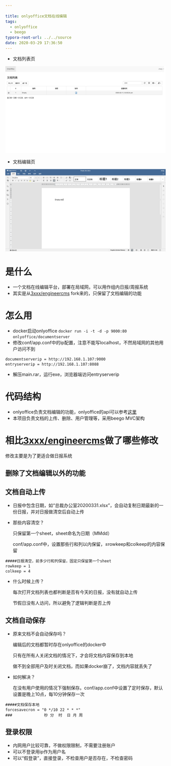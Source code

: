 ```yaml
---

title: onlyoffice文档在线编辑
tags:
  - onlyoffice
  - beego
typora-root-url: ../../source
date: 2020-03-29 17:36:50
---
```


- 文档列表页

![screencapture-192-168-1-104-8088-onlyoffice-2020-05-11-22_27_51](/images/screencapture-192-168-1-104-8088-onlyoffice-2020-05-11-22_27_51.png)

- 文档编辑页

![screencapture-192-168-1-104-8088-onlyoffice-1-2020-05-11-22_28_35](/images/screencapture-192-168-1-104-8088-onlyoffice-1-2020-05-11-22_28_35.png)



# 是什么
- 一个文档在线编辑平台，部署在局域网，可以用作组内日报/周报系统
- 其实是从[3xxx/engineercms](https://github.com/3xxx/engineercms) fork来的，只保留了文档编辑的功能

# 怎么用
- docker启动onlyoffice `docker run -i -t -d -p 9000:80 onlyoffice/documentserver`
- 修改conf/app.conf中的ip配置，注意不能写localhost，不然局域网的其他用户访问不到
```
documentserverip = http://192.168.1.107:9000
entryserverip = http://192.168.1.107:8088
```
- 解压main.rar，运行exe，浏览器端访问entryserverip

# 代码结构

- onlyoffice负责文档编辑的功能，onlyoffice的api可以参考[这里](https://www.jianshu.com/p/2d4f977ffeac)
- 本项目负责文档的上传、删除、用户管理等，采用beego MVC架构

# 相比[3xxx/engineercms](https://github.com/3xxx/engineercms)做了哪些修改

修改主要是为了更适合做日报系统
## 删除了文档编辑以外的功能
## 文档自动上传

- 日报中包含日期，如“总裁办公室20200331.xlsx”，会自动复制日期最新的一份日报，并对日报做清空后自动上传

- 那些内容清空？

  只保留第一个sheet，sheet命名为日期（MMdd）
  
  conf/app.conf中，设置那些行和列以内保留，≤rowkeep和colkeep的内容保留
```
#####日报清空，前多少行和列保留，固定只保留第一个sheet
rowkeep = 1
colkeep = 4
```

- 什么时候上传？

  每次打开文档列表也都判断是否有今天的日报，没有就自动上传

  节假日没有人访问，所以避免了逻辑判断是否上传

## 文档自动保存

- 原来文档不会自动保存吗？
  
  编辑后的文档都暂时存在onlyoffice的docker中
  
  只有在所有人关闭文档的情况下，才会将文档内容保存到本地

  做不到全部用户及时关闭文档，而如果docker崩了，文档内容就丢失了

- 如何解决？
  
  在没有用户使用的情况下强制保存。conf/app.conf中设置了定时保存，默认设置是晚上10点，每10分钟保存一次

```
#####文档保存本地
forcesavecron = "0 */10 22 * * *"
###              秒 分  时  日 月 周
```


## 登录权限
- 内网用户比较可靠，不做权限限制，不需要注册账户
- 可以不登录用ip作为用户名
- 可以“假登录”，直接登录，不检查用户是否存在，不检查密码